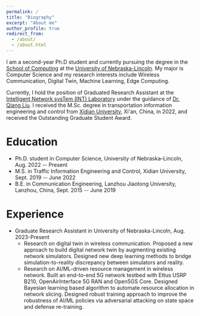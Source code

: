 ```yaml
---
permalink: /
title: "Biography"
excerpt: "About me"
author_profile: true
redirect_from: 
  - /about/
  - /about.html
---
```


I am a second-year Ph.D student and currently pursuing the degree in the [School of Computing](https://computing.unl.edu/) at the [University of Nebraska-Lincoln](https://www.unl.edu/). My major is Computer Science and my research interests include Wireless Communication, Digital Twin, Machine Learning, Edge Computing.

Currently, I hold the position of Graduated Research Assistant at the [Intelligent Network sysTem (INT) Laboratory](https://liuqiang12040913.github.io/project.html) under the guidance of [Dr. Qiang Liu](https://liuqiang12040913.github.io/index.html). I received the M.Sc. degree in transportation information engineering and control from [Xidian University](https://en.xidian.edu.cn/), Xi'an, China, in 2022, and received the Outstanding Graduate Student Award.


Education
======
* Ph.D. student in Computer Science, University of Nebraska–Lincoln, Aug. 2022 -- Present
* M.S. in Traffic Information Engineering and Control, Xidian University, Sept. 2019 -- June 2022
* B.E. in Communication Engineering, Lanzhou Jiaotong University, Lanzhou, China, Sept. 2015 -- June 2019

Experience
======
* Graduate Research Assistant in University of Nebraska-Lincoln, Aug. 2023-Present
  * Research on digital twin in wireless communication. Proposed a new approach to build digital network twin by augmenting existing network simulators. Designed new deep learning methods to bridge simulation-to-reality discrepancy between simulators and reality.
  * Research on AI/ML-driven resource management in wireless network. Built an end-to-end 5G network testbed with Ettus USRP B210, OpenAirInterface 5G RAN and Open5GS Core. Designed Bayesian learning based algorithm to automate resource allocation in network slicing. Designed robust training approach to improve the robustness of AI/ML policies via adversarial attacking on state space and defense re-training.


